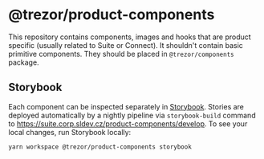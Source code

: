 # @trezor/product-components

This repository contains components, images and hooks that are product specific (usually related to Suite or Connect). It shouldn't contain basic primitive components. They should be placed in `@trezor/components` package.

## Storybook

Each component can be inspected separately in [Storybook](https://storybook.js.org/). Stories are deployed automatically by a nightly pipeline via `storybook-build` command to https://suite.corp.sldev.cz/product-components/develop. To see your local changes, run Storybook locally:

`yarn workspace @trezor/product-components storybook`

